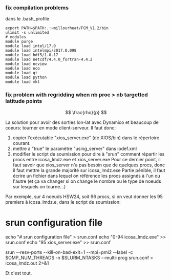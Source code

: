 
### fix compilation problems 

dans le .bash_profile

~~~
export PATH=$PATH:.:~millourheat/FCM_V1.2/bin
ulimit -s unlimited
# modules
module purge
module load intel/17.0
module load intelmpi/2017.0.098
module load hdf5/1.8.17
module load netcdf/4.4.0_fortran-4.4.2
module load ncview
module load nco
module load qt
module load python
module load mkl
~~~

### fix problem with regridding when nb proc > nb targetted latitude points

$$ \frac{rho}{p} $$

La solution pour avoir des sorties lon-lat avec Dynamico et beaucoup de coeurs: tourner en mode client-serveur.
Il faut donc:
1) copier l'exécutable "xios_server.exe" (de XIOS/bin) dans le répertoire courant.
2) mettre à "true" le paramètre "using_server" dans iodef.xml
3) modifier le script de soumission pour dire à "srun" comment répartir les procs entre icosa_lmdz.exe et xios_server.exe
Pour ce dernier point, il faut savoir que xios_server n'a pas besoin que de quelques procs, donc il faut mettre la grande majorité sur icosa_lmdz.exe
Partie pénible, il faut écrire un fichier dans lequel on référence les procs assignés à l'un ou l'autre (et ça va changer si on change le nombre ou le type de noeuds sur lesquels on tourne...)

Par exemple, sur 4 noeuds HSW24, soit 96 procs, si on veut donner les 95 premiers à icosa_lmdz.e, dans le script de soumission:
# srun configuration file
echo "# srun configuration file" > srun.conf
echo "0-94 icosa_lmdz.exe" >> srun.conf
echo "95 xios_server.exe" >> srun.conf

srun --resv-ports --kill-on-bad-exit=1 --mpi=pmi2 --label -c $OMP_NUM_THREADS -n $SLURM_NTASKS --multi-prog srun.conf > icosa_lmdz.out 2>&1

Et c'est tout. 
